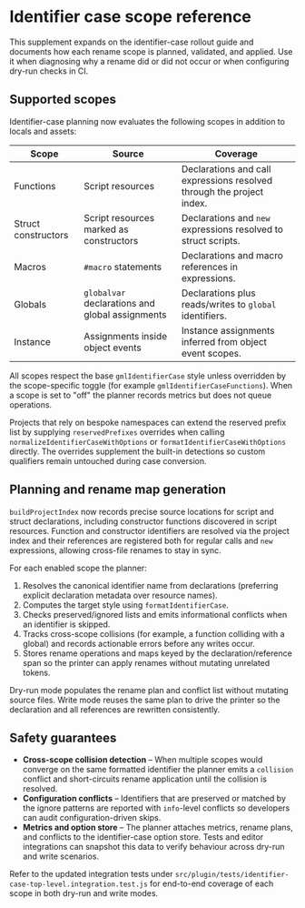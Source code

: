 # Identifier case scope reference

This supplement expands on the identifier-case rollout guide and documents how
each rename scope is planned, validated, and applied. Use it when diagnosing
why a rename did or did not occur or when configuring dry-run checks in CI.

## Supported scopes

Identifier-case planning now evaluates the following scopes in addition to
locals and assets:

| Scope | Source | Coverage |
| --- | --- | --- |
| Functions | Script resources | Declarations and call expressions resolved through the project index. |
| Struct constructors | Script resources marked as constructors | Declarations and `new` expressions resolved to struct scripts. |
| Macros | `#macro` statements | Declarations and macro references in expressions. |
| Globals | `globalvar` declarations and global assignments | Declarations plus reads/writes to `global` identifiers. |
| Instance | Assignments inside object events | Instance assignments inferred from object event scopes. |

All scopes respect the base `gmlIdentifierCase` style unless overridden by the
scope-specific toggle (for example `gmlIdentifierCaseFunctions`). When a scope is
set to "off" the planner records metrics but does not queue operations.

Projects that rely on bespoke namespaces can extend the reserved prefix list by
supplying `reservedPrefixes` overrides when calling
`normalizeIdentifierCaseWithOptions` or `formatIdentifierCaseWithOptions`
directly. The overrides supplement the built-in detections so custom qualifiers
remain untouched during case conversion.

## Planning and rename map generation

`buildProjectIndex` now records precise source locations for script and struct
declarations, including constructor functions discovered in script resources.
Function and constructor identifiers are resolved via the project index and
their references are registered both for regular calls and `new` expressions,
allowing cross-file renames to stay in sync.

For each enabled scope the planner:

1. Resolves the canonical identifier name from declarations (preferring explicit
   declaration metadata over resource names).
2. Computes the target style using `formatIdentifierCase`.
3. Checks preserved/ignored lists and emits informational conflicts when an
   identifier is skipped.
4. Tracks cross-scope collisions (for example, a function colliding with a
   global) and records actionable errors before any writes occur.
5. Stores rename operations and maps keyed by the declaration/reference span so
   the printer can apply renames without mutating unrelated tokens.

Dry-run mode populates the rename plan and conflict list without mutating source
files. Write mode reuses the same plan to drive the printer so the declaration
and all references are rewritten consistently.

## Safety guarantees

- **Cross-scope collision detection** – When multiple scopes would converge on
  the same formatted identifier the planner emits a `collision` conflict and
  short-circuits rename application until the collision is resolved.
- **Configuration conflicts** – Identifiers that are preserved or matched by the
  ignore patterns are reported with `info`-level conflicts so developers can
  audit configuration-driven skips.
- **Metrics and option store** – The planner attaches metrics, rename plans, and
  conflicts to the identifier-case option store. Tests and editor integrations
  can snapshot this data to verify behaviour across dry-run and write scenarios.

Refer to the updated integration tests under
`src/plugin/tests/identifier-case-top-level.integration.test.js` for end-to-end
coverage of each scope in both dry-run and write modes.
